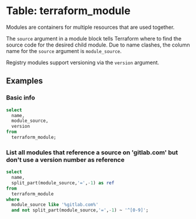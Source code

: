 # Table: terraform_module

Modules are containers for multiple resources that are used together.

The `source` argument in a module block tells Terraform where to find
the source code for the desired child module. Due to name clashes, the
column name for the `source` argument is `module_source`.

Registry modules support versioning via the `version` argument.

## Examples

### Basic info

```sql
select
  name,
  module_source,
  version
from
  terraform_module;
```

### List all modules that reference a source on 'gitlab.com' but don't use a version number as reference

```sql
select
  name,
  split_part(module_source,'=',-1) as ref
from
  terraform_module
where
  module_source like '%gitlab.com%'
  and not split_part(module_source,'=',-1) ~ '^[0-9]';
```
